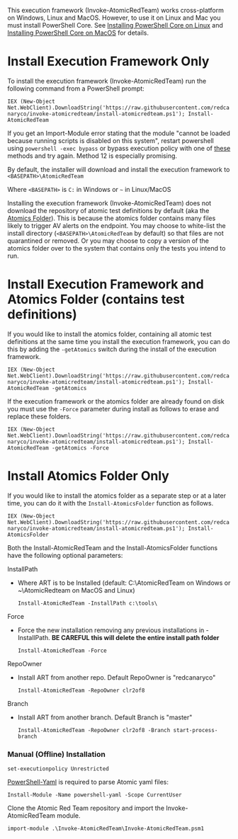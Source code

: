 This execution framework (Invoke-AtomicRedTeam) works cross-platform on Windows, Linux and MacOS. However, to use it on Linux and Mac you must install PowerShell Core. See [Installing PowerShell Core on Linux](https://docs.microsoft.com/en-us/powershell/scripting/install/installing-powershell-core-on-linux?view=powershell-6) and [Installing PowerShell Core on MacOS](https://docs.microsoft.com/en-us/powershell/scripting/install/installing-powershell-core-on-macos?view=powershell-6) for details.

# Install Execution Framework Only

To install the execution framework (Invoke-AtomicRedTeam) run the following command from a PowerShell prompt:

`IEX (New-Object Net.WebClient).DownloadString('https://raw.githubusercontent.com/redcanaryco/invoke-atomicredteam/install-atomicredteam.ps1'); Install-AtomicRedTeam`

If you get an Import-Module error stating that the module "cannot be loaded because running scripts is disabled on this system", restart powershell using `powershell -exec bypass` or bypass execution policy with one of [these](https://blog.netspi.com/15-ways-to-bypass-the-powershell-execution-policy/) methods and try again. Method 12 is especially promising.

By default, the installer will download and install the execution framework to `<BASEPATH>\AtomicRedTeam`

Where `<BASEPATH>` is `C:` in Windows or `~` in Linux/MacOS

Installing the execution framework (Invoke-AtomicRedTeam) does not download the repository of atomic test definitions by default (aka the [Atomics Folder](https://github.com/redcanaryco/atomic-red-team/tree/master/atomics)). This is because the atomics folder contains many files likely to trigger AV alerts on the endpoint. You may choose to white-list the install directory (`<BASEPATH>\AtomicRedTeam` by default) so that files are not quarantined or removed. Or you may choose to copy a version of the atomics folder over to the system that contains only the tests you intend to run.

# Install Execution Framework and Atomics Folder (contains test definitions)

If you would like to install the atomics folder, containing all atomic test definitions at the same time you install the execution framework, you can do this by adding the `-getAtomics` switch during the install of the execution framework.

`IEX (New-Object Net.WebClient).DownloadString('https://raw.githubusercontent.com/redcanaryco/invoke-atomicredteam/install-atomicredteam.ps1'); Install-AtomicRedTeam -getAtomics`

If the execution framework or the atomics folder are already found on disk you must use the `-Force` parameter during install as follows to erase and replace these folders.

`IEX (New-Object Net.WebClient).DownloadString('https://raw.githubusercontent.com/redcanaryco/invoke-atomicredteam/install-atomicredteam.ps1'); Install-AtomicRedTeam -getAtomics -Force`

# Install Atomics Folder Only

If you would like to install the atomics folder as a separate step or at a later time, you can do it with the `Install-AtomicsFolder` function as follows.

`IEX (New-Object Net.WebClient).DownloadString('https://raw.githubusercontent.com/redcanaryco/invoke-atomicredteam/install-atomicredteam.ps1'); Install-AtomicsFolder`

Both the Install-AtomicRedTeam and the Install-AtomicsFolder functions have the following optional parameters:

InstallPath
- Where ART is to be Installed (default: C:\AtomicRedTeam on Windows or ~\AtomicRedteam on MacOS and Linux)

    `Install-AtomicRedTeam -InstallPath c:\tools\`

Force
- Force the new installation removing any previous installations in -InstallPath. **BE CAREFUL this will delete the entire install path folder**

	`Install-AtomicRedTeam -Force`

RepoOwner
- Install ART from another repo. Default RepoOwner is "redcanaryco"

	`Install-AtomicRedTeam -RepoOwner clr2of8`

Branch
- Install ART from another branch. Default Branch is "master"

	`Install-AtomicRedTeam -RepoOwner clr2of8 -Branch start-process-branch`

### Manual (Offline) Installation


`set-executionpolicy Unrestricted`

[PowerShell-Yaml](https://github.com/cloudbase/powershell-yaml) is required to parse Atomic yaml files:

`Install-Module -Name powershell-yaml -Scope CurrentUser`

Clone the Atomic Red Team repository and import the Invoke-AtomicRedTeam module.

`import-module .\Invoke-AtomicRedTeam\Invoke-AtomicRedTeam.psm1`
